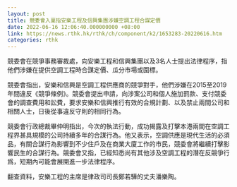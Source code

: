 ```yaml
---
layout: post
title: 競委會入稟指安樂工程及信興集團涉嫌空調工程合謀定價
date: 2022-06-16 12:06:40.000000000 +08:00
link: https://news.rthk.hk/rthk/ch/component/k2/1653283-20220616.htm
categories: rthk
---
```


競委會在競爭事務審裁處，向安樂工程和信興集團以及3名人士提出法律程序，指他們涉嫌在提供空調工程時合謀定價、瓜分市場或圍標。

競委會指出，安樂和信興是空調工程供應商的競爭對手，他們涉嫌在2015至2019年間違反《競爭條例》。競委會提出申請，向涉案公司和個人施加罰款、支付競委會的調查費用和訟費，要求安樂和信興推行有效的合規計劃、以及禁止兩間公司和相關人士，日後從事違反守則的相同行為。

競委會行政總裁畢仲明指出，今次的執法行動，成功揭露及打擊本港兩間在空調工程界甚具規模的公司持續多年的合謀行為。他又表示，空調供應是現代生活的必須品，有關合謀行為影響到不少住戶及在商業大廈工作的市民，競委會將繼續打擊影響民生的合謀行為。競委會又指，已經知悉尚有其他涉及空調工程的潛在反競爭行爲，短期內可能會展開進一步法律程序。 

翻查資料，安樂工程的主席是律政司司長鄭若驊的丈夫潘樂陶。
